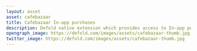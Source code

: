 ```yaml
---
layout: asset
asset: cafebazaar
title: Cafebazaar In-app purchases
description: Defold native extension which provides access to In-app purchase functionality on Cafebazaar Android app store.
opengraph_image: https://defold.com/images/assets/cafebazaar-thumb.jpg
twitter_image: https://defold.com/images/assets/cafebazaar-thumb.jpg
---
```

